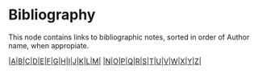 # Bibliography

This node contains links to bibliographic notes, sorted in order of
Author name, when appropiate.

|[A][A]|[B][B]|[C][C]|[D][D]|[E][E]|[F][F]|[G][G]|[H][H]|[I][I]|[J][J]|[K][K]|[L][L]|[M][M]|
|[N][N]|[O][O]|[P][P]|[Q][Q]|[R][R]|[S][S]|[T][T]|[U][U]|[V][V]|[W][W]|[X][X]|[Y][Y]|[Z][Z]|

[A]: ../bibA/
[B]: ../bibB/
[C]: ../bibC/
[D]: ../bibD/
[E]: ../bibE/
[F]: ../bibF/
[G]: ../bibG/
[H]: ../bibH/
[I]: ../bibI/
[J]: ../bibJ/
[K]: ../bibK/
[L]: ../bibL/
[M]: ../bibM/
[N]: ../bibN/
[O]: ../bibO/
[P]: ../bibP/
[Q]: ../bibQ/
[R]: ../bibR/
[S]: ../bibS/
[T]: ../bibT/
[U]: ../bibU/
[V]: ../bibV/
[W]: ../bibW/
[X]: ../bibX/
[Y]: ../bibY/
[Z]: ../bibZ/

